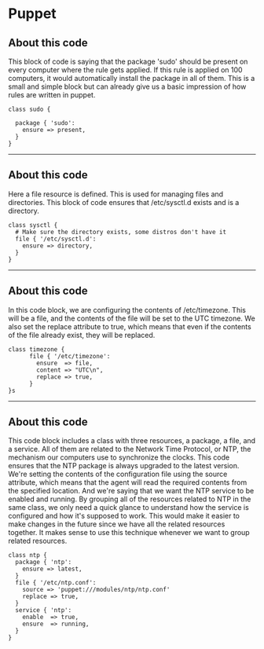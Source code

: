 # Puppet

## About this code
This block of code is saying that the package 'sudo' should be present on every computer where the rule gets applied. If this rule is applied on 100 computers, it would automatically install the package in all of them. This is a small and simple block but can already give us a basic impression of how rules are written in puppet.
```puppet
class sudo {
 
  package { 'sudo':
    ensure => present,
  }
}
```
---
## About this code
Here a file resource is defined. This is used for managing files and directories. This block of code ensures that  /etc/sysctl.d exists and is a directory.

```puppet
class sysctl {
  # Make sure the directory exists, some distros don't have it
  file { '/etc/sysctl.d':
    ensure => directory,
  }
}
```

---

## About this code
In this code block, we are configuring the contents of /etc/timezone. This will be a file, and the contents of the file will be set to the UTC timezone. We also set the replace attribute to true, which means that even if the contents of the file already exist, they will  be replaced.  

```puppet	
class timezone {
      file { '/etc/timezone':
        ensure  => file,
        content => "UTC\n",
        replace => true,
      }
}s
```
---

## About this code
This code block includes a class with three resources, a package, a file, and a service. All of them are related to the Network Time Protocol, or NTP, the mechanism our computers use to synchronize the clocks. This code ensures that the NTP package is always upgraded to the latest version. We're setting the contents of the configuration file using the source attribute, which means that the agent will read the required contents from the specified location. And we're saying that we want the NTP service to be enabled and running. By grouping all of the resources related to NTP in the same class, we only need a quick glance to understand how the service is configured and how it's supposed to work. This would make it easier to make changes in the future since we have all the related resources together. It makes sense to use this technique whenever we want to group related resources. 

```puppet
class ntp {
  package { 'ntp':
    ensure => latest,
  }
  file { '/etc/ntp.conf':
    source => 'puppet:///modules/ntp/ntp.conf'
    replace => true,
  }
  service { 'ntp':
    enable  => true,
    ensure  => running,
  }
}
```

